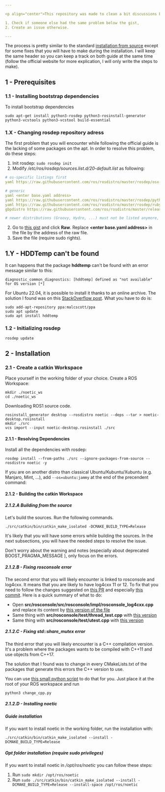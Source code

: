 ```yaml
---

<p align="center">This repository was made to clean a bit discussions below the original gist (available <a href="https://gist.github.com/Meltwin/fe2c15a5d7e6a8795911907f627255e0">here</a>) so that people can find the problem more quickly. If you have any problem with the steps below, please:</p>

1. Check if someone else had the same problem below the gist,
2. Create an issue otherwise.

---
```


The process is pretty similar to the standard [installation from source](http://wiki.ros.org/noetic/Installation/Source) except
for some fixes that you will have to make during the installation. 
I will keep the same header so you can keep a track on both guide at the same time (follow the official website 
for more explication, I will only write the steps to make).

## 1 - Prerequisites

### 1.1 - Installing bootstrap dependencies

To install bootstrap dependencies

```shell
sudo apt-get install python3-rosdep python3-rosinstall-generator python3-vcstools python3-vcstool build-essential
```

### 1.X - Changing rosdep repository adress

The first problem that you will encounter while following the official guide is the lacking of some packages on the apt.
In order to resolve this problem, do these steps:

1. Init rosdep: `sudo rosdep init`
2. Modify */etc/ros/rosdep/sources.list.d/20-default.list* as following: 
```YAML
# os-specific listings first
yaml https://raw.githubusercontent.com/ros/rosdistro/master/rosdep/osx-homebrew.yaml osx

# generic
yaml <enter base.yaml address>
yaml https://raw.githubusercontent.com/ros/rosdistro/master/rosdep/python.yaml
yaml https://raw.githubusercontent.com/ros/rosdistro/master/rosdep/ruby.yaml
gbpdistro https://raw.githubusercontent.com/ros/rosdistro/master/releases/fuerte.yaml fuerte

# newer distributions (Groovy, Hydro, ...) must not be listed anymore, they are being fetched from the rosdistro index.yaml instead
```
2. Go to [this gist](https://gist.github.com/Meltwin/0317ae7481c94da7fd66c3eea8d40740) and click **Raw**. Replace **\<enter base.yaml address\>** in the file by the address of the raw file.
4. Save the file (require sudo rights).

## 1.Y - HDDTemp can't be found

It can happens that the package **hddtemp** can't be found with an error message similar to this:

```
diagnostic_common_diagnostics: [hddtemp] defined as "not available" for OS version [*]
```

For Ubuntu 22.04, it is possible to install it thanks to an online archive. The solution I found was on this [StackOverflow post](https://askubuntu.com/a/1438779). What you have to do is:

```
sudo add-apt-repository ppa:malcscott/ppa
sudo apt update 
sudo apt install hddtemp

```

### 1.2 - Initializing rosdep
```shell
rosdep update
```

## 2 - Installation

### 2.1 - Create a catkin Workspace

Place yourself in the working folder of your choice. Create a ROS Workspace:
```shell
mkdir ./noetic_ws
cd ./noetic_ws
```

Downloading ROS1 source code.
```shell
rosinstall_generator desktop --rosdistro noetic --deps --tar > noetic-desktop.rosinstall
mkdir ./src
vcs import --input noetic-desktop.rosinstall ./src
```

#### 2.1.1 - Resolving Dependencies

Install all the dependencies with rosdep:
```shell
rosdep install --from-paths ./src --ignore-packages-from-source --rosdistro noetic -y
```

If you are on another distro than classical Ubuntu/Kubuntu/Xubuntu (e.g. Manjaro, Mint, ...), 
add ```--os=ubuntu:jammy``` at the end of the precendent command:

#### 2.1.2 - Building the catkin Workspace

##### 2.1.2.A Building from the source

Let's build the sources. Run the following commands.
```shell
./src/catkin/bin/catkin_make_isolated -DCMAKE_BUILD_TYPE=Release
```
It's likely that you will have some errors while building the sources. In the next subsections, 
you will have the needed steps to resolve the issue.

Don't worry about the warning and notes (especially about deprecated BOOST_PRAGMA_MESSAGE ), only focus on the errors.

##### 2.1.2.B - Fixing *rosconsole* error

The second error that you will likely encounter is linked to rosconsole and log4cxx. It means that you are likely to have log4cxx 11 or 12.
To fix that you need to follow the changes suggested on [this PR](https://github.com/ros/rosconsole/pull/54) 
and especially [this commit](https://github.com/ros/rosconsole/pull/54/commits/9f930c007dd40aa7ede771b8859b529e024d7bfb).
Here is a quick summary of what to do:
- Open **src/rosconsole/src/rosconsole/impl/rosconsole_log4cxx.cpp** and replace its content by [this version of the file](https://raw.githubusercontent.com/ros/rosconsole/9f930c007dd40aa7ede771b8859b529e024d7bfb/src/rosconsole/impl/rosconsole_log4cxx.cpp)
- Same thing with **src/rosconsole/test/thread_test.cpp** with [this version](https://raw.githubusercontent.com/ros/rosconsole/9f930c007dd40aa7ede771b8859b529e024d7bfb/test/thread_test.cpp)
- Same thing with **src/rosconsole/test/utest.cpp** with [this version](https://raw.githubusercontent.com/ros/rosconsole/9f930c007dd40aa7ede771b8859b529e024d7bfb/test/utest.cpp)

##### 2.1.2.C - Fixing *std::share_mutex* error

The third error that you will likely encounter is a C++ compilation version. It's a problem where the packages wants 
to be compiled with C++11 and use objects from C++17. 

The solution that I found was to change in every CMakeLists.txt of the packages that generate this errors the C++ version 
to use.

You can use [this small python script](https://gist.github.com/Meltwin/1ee35296d2bb86fee19d639580e3c91f) to do that for you. 
Just place it at the root of your ROS workspace and run

```shell
python3 change_cpp.py
```

##### 2.1.2.D - Installing noetic

##### Guide installation

If you want to install noetic in the working folder, run the installation with:

```shell
./src/catkin/bin/catkin_make_isolated --install -DCMAKE_BUILD_TYPE=Release
```

##### Opt folder installation (require sudo privileges)

If you want to install noetic in */opt/ros/noetic* you can follow these steps:

1. Run ```sudo mkdir /opt/ros/noetic```
2. Run ```sudo ./src/catkin/bin/catkin_make_isolated --install -DCMAKE_BUILD_TYPE=Release --install-space /opt/ros/noetic```
